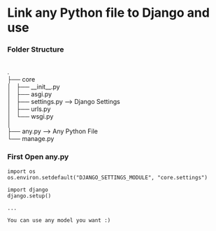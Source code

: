 # Link any Python file to Django and use

### Folder Structure
<br>
.<br>
├── core<br>
│   ├── __init__.py<br>
│   ├── asgi.py<br>
│   ├── settings.py   --> Django Settings<br>
│   ├── urls.py<br>
│   └── wsgi.py<br>
│<br>
├── any.py   --> Any Python File<br>
└── manage.py<br>

### First Open any.py 
```
import os
os.environ.setdefault("DJANGO_SETTINGS_MODULE", "core.settings")

import django
django.setup()

...

You can use any model you want :)

```


